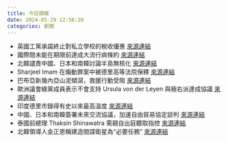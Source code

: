 ```yaml
---
title: 今日頭條
date: 2024-05-29 12:56:20
categories: 新聞            
---
```

- 英國工黨承諾終止對私立學校的稅收優惠 [來源連結](https://www.theguardian.com/politics/article/2024/may/29/what-are-labours-plans-for-ending-tax-breaks-for-private-schools)
- 國際間未能在期限前達成大流行病條約 [來源連結](https://www.theguardian.com/global-development/article/2024/may/29/global-pandemic-treaty-could-be-more-than-a-year-away-after-deadline-missed)
- 北韓譴責中國、日本和南韓討論半島無核化 [來源連結](https://www.japantimes.co.jp/news/2024/05/29/asia-pacific/politics/china-north-korea-nuclear-weapons/)
- Sharjeel Imam 在煽動罪案中被德里高等法院保釋 [來源連結](https://www.thehindu.com/news/national/sharjeel-imam-granted-bail-by-delhi-hc-in-sedition-case/article68227687.ece)
- 巴布亞新幾內亞山泥傾瀉，救援行動受阻 [來源連結](https://www.theguardian.com/world/article/2024/may/29/papua-new-guinea-png-landslides-pm-james-marape-weather-rescue-efforts-death-toll)
- 歐洲議會綠黨成員表示不會支持 Ursula von der Leyen 與極右派達成協議 [來源連結](https://www.theguardian.com/world/article/2024/may/29/greens-will-not-back-ursula-von-der-leyen-if-she-makes-deal-with-far-right)
- 印度德里市錄得有史以來最高溫度 [來源連結](https://www.theguardian.com/world/article/2024/may/29/delhi-temperature-hits-499c-as-indias-capital-records-hottest-day)
- 中國、日本和南韓簽署未來交流協議，加速自由貿易協定談判 [來源連結](https://asiatimes.com/2024/05/why-japan-and-south-korea-are-rediscovering-china/)
- 泰國前總理 Thaksin Shinawatra 需親自出庭聽取指控 [來源連結](https://www.japantimes.co.jp/news/2024/05/29/asia-pacific/politics/thai-pm-thaksin-royal-insult-case/)
- 北韓領導人金正恩稱建造間諜衛星為“必要任務” [來源連結](https://www.japantimes.co.jp/news/2024/05/29/asia-pacific/politics/north-korea-kim-satellite-failure/)



